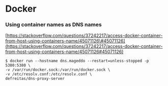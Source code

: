 # Docker

### Using container names as DNS names

[https://stackoverflow.com/questions/37242217/access-docker-container-from-host-using-containers-name/45071126\#45071126](https://stackoverflow.com/questions/37242217/access-docker-container-from-host-using-containers-name/45071126#45071126)

```text
$ docker run --hostname dns.mageddo --restart=unless-stopped -p 5380:5380 \
-v /var/run/docker.sock:/var/run/docker.sock \
-v /etc/resolv.conf:/etc/resolv.conf \
defreitas/dns-proxy-server
```

